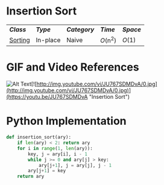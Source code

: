 # Insertion Sort
<table class="not a rip-off table">
    <tbody>
        <tr>
            <td><strong><i>Class</i></strong></td>
            <td><strong><i>Type</i></strong></td>
            <td><strong><i>Category</i></strong></td>
            <td><strong><i>Time</i></strong></td>
            <td><strong><i>Space</i></strong></td>
        </tr>
        <tr>
            <td><a href="/algoreference/Sorting/README.md">Sorting</a></td>
            <td>In-place</td>
            <td>Naive</td>
            <td><i>O</i>(n<sup>2</sup>)</td>
            <td><i>O</i>(1)</td>
        </tr>
    </tbody>
    <tfoot></tfoot>
</table>

# GIF and Video References

![Alt Text](https://upload.wikimedia.org/wikipedia/commons/9/9c/Insertion-sort-example.gif)[![http://img.youtube.com/vi/JU767SDMDvA/0.jpg](http://img.youtube.com/vi/JU767SDMDvA/0.jpg)](https://youtu.be/JU767SDMDvA "Insertion Sort")


# Python Implementation
``` python
def insertion_sort(ary):
    if len(ary) < 2: return ary
    for i in range(1, len(ary)):
        key, j = ary[i], i - 1
        while j >= 0 and ary[j] > key: 
            ary[j+1], j = ary[j], j - 1
        ary[j+1] = key
    return ary
```